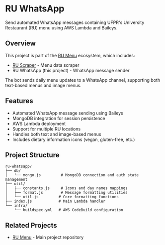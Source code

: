 # RU WhatsApp

Send automated WhatsApp messages containing UFPR's University Restaurant (RU) menu using AWS Lambda and Baileys.

## Overview

This project is part of the [RU Menu](https://github.com/guimox/ru-menu) ecosystem, which includes:

- [RU Scraper](https://github.com/guimox/ru-scraper) - Menu data scraper
- RU WhatsApp (this project) - WhatsApp message sender

The bot sends daily menu updates to a WhatsApp channel, supporting both text-based menus and image menus.

## Features

- Automated WhatsApp message sending using Baileys
- MongoDB integration for session persistence
- AWS Lambda deployment
- Support for multiple RU locations
- Handles both text and image-based menus
- Includes dietary information icons (vegan, gluten-free, etc.)

## Project Structure

```
ru-whatsapp/
├── db/
│   └── mongo.js         # MongoDB connection and auth state management
├── util/
│   ├── constants.js     # Icons and day names mappings
│   ├── format.js        # Message formatting utilities
│   └── util.js         # Core formatting functions
├── index.js            # Main Lambda handler
└── infra/
    └── buildspec.yml   # AWS CodeBuild configuration
```

## Related Projects

- [RU Menu](https://github.com/guimox/ru-menu) - Main project repository
